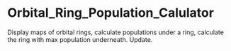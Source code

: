 # Orbital_Ring_Population_Calulator
Display maps of orbital rings, calculate populations under a ring, calculate the ring with max population underneath.  Update.
